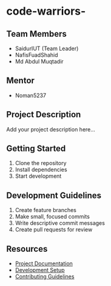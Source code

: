 # code-warriors-

## Team Members
- SaidurIUT (Team Leader)
- NafisFuadShahid
- Md Abdul Muqtadir

## Mentor
- Noman5237

## Project Description
Add your project description here...

## Getting Started
1. Clone the repository
2. Install dependencies
3. Start development

## Development Guidelines
1. Create feature branches
2. Make small, focused commits
3. Write descriptive commit messages
4. Create pull requests for review

## Resources
- [Project Documentation](docs/)
- [Development Setup](docs/setup.md)
- [Contributing Guidelines](CONTRIBUTING.md)
